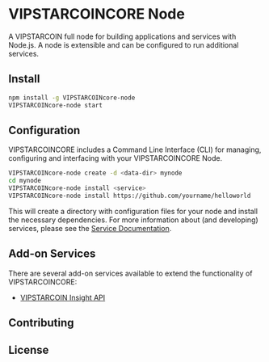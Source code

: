 VIPSTARCOINCORE Node
============

A VIPSTARCOIN full node for building applications and services with Node.js. A node is extensible and can be configured to run additional services.

## Install

```bash
npm install -g VIPSTARCOINcore-node
VIPSTARCOINcore-node start
```

## Configuration

VIPSTARCOINCORE includes a Command Line Interface (CLI) for managing, configuring and interfacing with your VIPSTARCOINCORE Node.

```bash
VIPSTARCOINcore-node create -d <data-dir> mynode
cd mynode
VIPSTARCOINcore-node install <service>
VIPSTARCOINcore-node install https://github.com/yourname/helloworld
```

This will create a directory with configuration files for your node and install the necessary dependencies. For more information about (and developing) services, please see the [Service Documentation](docs/services.md).

## Add-on Services

There are several add-on services available to extend the functionality of VIPSTARCOINCORE:

- [VIPSTARCOIN Insight API](https://github.com/VIPSTARCOIN/VIPSTARCOIN-api)

## Contributing



## License
